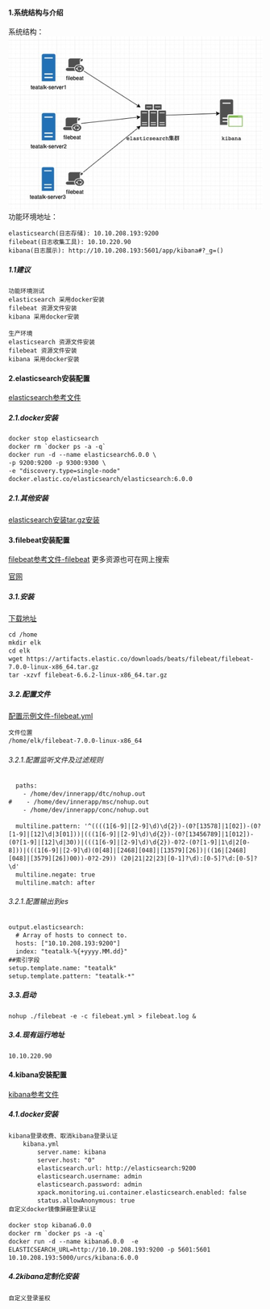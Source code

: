 #### 1.系统结构与介绍

系统结构：
![](res/stefk.jpg)
功能环境地址：

    elasticsearch(日志存储): 10.10.208.193:9200
    filebeat(日志收集工具): 10.10.220.90
    kibana(日志展示): http://10.10.208.193:5601/app/kibana#?_g=()

##### 1.1建议

    功能环境测试
    elasticsearch 采用docker安装
    filebeat 资源文件安装
    kibana 采用docker安装
    
    生产环境
    elasticsearch 资源文件安装
    filebeat 资源文件安装
    kibana 采用docker安装
    
#### 2.elasticsearch安装配置
[elasticsearch参考文件](elasticsearch)

##### 2.1.docker安装
    docker stop elasticsearch
    docker rm `docker ps -a -q`
    docker run -d --name elasticsearch6.0.0 \
    -p 9200:9200 -p 9300:9300 \
    -e "discovery.type=single-node" docker.elastic.co/elasticsearch/elasticsearch:6.0.0

##### 2.1.其他安装
[elasticsearch安装tar.gz安装](../elasticsearch/elasticsearch安装.md)


#### 3.filebeat安装配置
[filebeat参考文件-filebeat](filebeat)
    更多资源也可在网上搜索
    
[官网](https://www.elastic.co/cn/products/beats/filebeat)

##### 3.1.安装
[下载地址](https://www.elastic.co/downloads/beats/filebeat)
    
    cd /home
    mkdir elk
    cd elk
    wget https://artifacts.elastic.co/downloads/beats/filebeat/filebeat-7.0.0-linux-x86_64.tar.gz
    tar -xzvf filebeat-6.6.2-linux-x86_64.tar.gz 
        
##### 3.2.配置文件
[配置示例文件-filebeat.yml](filebeat.yml)

    文件位置
    /home/elk/filebeat-7.0.0-linux-x86_64
    
###### 3.2.1.配置监听文件及过滤规则
    
      paths:
        - /home/dev/innerapp/dtc/nohup.out
    #    - /home/dev/innerapp/msc/nohup.out
        - /home/dev/innerapp/conc/nohup.out
        
      multiline.pattern: '^((((1[6-9]|[2-9]\d)\d{2})-(0?[13578]|1[02])-(0?[1-9]|[12]\d|3[01]))|(((1[6-9]|[2-9]\d)\d{2})-(0?[13456789]|1[012])-(0?[1-9]|[12]\d|30))|(((1[6-9]|[2-9]\d)\d{2})-0?2-(0?[1-9]|1\d|2[0-8]))|(((1[6-9]|[2-9]\d)(0[48]|[2468][048]|[13579][26])|((16|[2468][048]|[3579][26])00))-0?2-29)) (20|21|22|23|[0-1]?\d):[0-5]?\d:[0-5]?\d'
      multiline.negate: true
      multiline.match: after
###### 3.2.1.配置输出到es    
    output.elasticsearch:
      # Array of hosts to connect to.
      hosts: ["10.10.208.193:9200"]
      index: "teatalk-%{+yyyy.MM.dd}"
    ##索引字段
    setup.template.name: "teatalk"
    setup.template.pattern: "teatalk-*"

##### 3.3.启动

    nohup ./filebeat -e -c filebeat.yml > filebeat.log &
    
##### 3.4.现有运行地址

    10.10.220.90


#### 4.kibana安装配置
[kibana参考文件](kibana)

##### 4.1.docker安装

    kibana登录收费、取消kibana登录认证
        kibana.yml
            server.name: kibana
            server.host: "0"
            elasticsearch.url: http://elasticsearch:9200
            elasticsearch.username: admin
            elasticsearch.password: admin
            xpack.monitoring.ui.container.elasticsearch.enabled: false
            status.allowAnonymous: true
    自定义docker镜像屏蔽登录认证
    
    docker stop kibana6.0.0
    docker rm `docker ps -a -q`
    docker run -d --name kibana6.0.0  -e ELASTICSEARCH_URL=http://10.10.208.193:9200 -p 5601:5601  10.10.208.193:5000/urcs/kibana:6.0.0
    
##### 4.2kibana定制化安装
    自定义登录鉴权